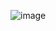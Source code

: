 ![image](https://github.com/UbaidUllah00/links/assets/153269589/3651960d-8155-4818-926b-af952505e97e)
